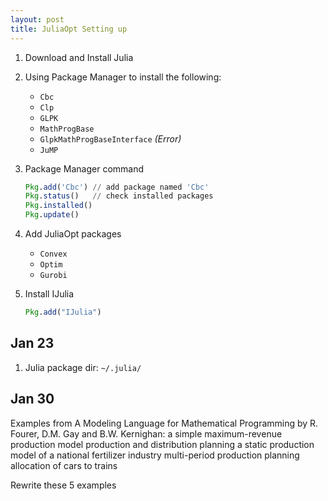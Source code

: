 ```yaml
---
layout: post
title: JuliaOpt Setting up
---
```



1. Download and Install Julia
2. Using Package Manager to install the following:
    - `Cbc`
    - `Clp`
    - `GLPK`
    - `MathProgBase`
    - `GlpkMathProgBaseInterface` *(Error)*
    - `JuMP`
3. Package Manager command

    ```julia
    Pkg.add('Cbc') // add package named 'Cbc'
    Pkg.status()   // check installed packages
    Pkg.installed()
    Pkg.update()
    ```
4. Add JuliaOpt packages

    - `Convex`
    - `Optim`
    - `Gurobi`
5. Install IJulia

    ```julia
    Pkg.add("IJulia")
    ```




Jan 23
------
1. Julia package dir: `~/.julia/`


Jan 30
-----
Examples from A Modeling Language for Mathematical Programming by R. Fourer, D.M. Gay and B.W. Kernighan:
a simple maximum-revenue production model
production and distribution planning
a static production model of a national fertilizer industry
multi-period production planning
allocation of cars to trains

Rewrite these 5 examples


